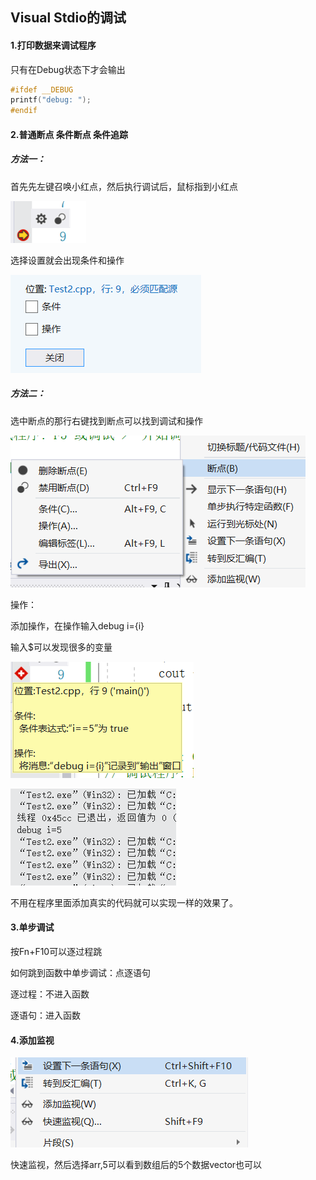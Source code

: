 ## Visual Stdio的调试

#### 1.打印数据来调试程序

只有在Debug状态下才会输出

~~~cpp
#ifdef __DEBUG
printf("debug: ");
#endif
~~~

#### 2.普通断点  条件断点  条件追踪

##### 方法一：

首先先左键召唤小红点，然后执行调试后，鼠标指到小红点

![image-20210116223959078](picture\2小红点.png)

选择设置就会出现条件和操作

![image-20210116224037858](picture\2条件和操作.png)

##### 方法二：

选中断点的那行右键找到断点可以找到调试和操作

![image-20210116224144333](picture\2条件操作2.png)

操作：

添加操作，在操作输入debug i={i}

输入$可以发现很多的变量

![image-20210116224457962](picture\2状态.png)

![image-20210116224532115](picture\2日志输出.png)

不用在程序里面添加真实的代码就可以实现一样的效果了。

#### 3.单步调试

按Fn+F10可以逐过程跳

如何跳到函数中单步调试：点逐语句

逐过程：不进入函数

逐语句：进入函数

#### 4.添加监视

![image-20210116230821860](picture\2快速监视.png)

快速监视，然后选择arr,5可以看到数组后的5个数据vector也可以

